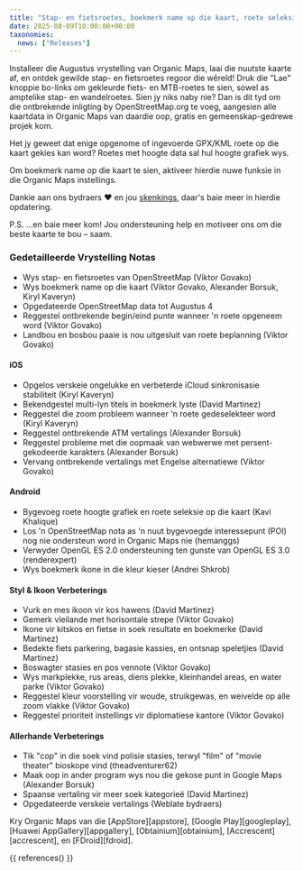 ```yaml
---
title: "Stap- en fietsroetes, boekmerk name op die kaart, roete seleksie, hoogte grafiek, en meer in die Augustus vrystelling"
date: 2025-08-09T10:00:00+00:00
taxonomies:
  news: ["Releases"]
---
```


Installeer die Augustus vrystelling van Organic Maps, laai die nuutste kaarte af, en ontdek gewilde stap- en fietsroetes regoor die wêreld! Druk die "Lae" knoppie bo-links om gekleurde fiets- en MTB-roetes te sien, sowel as amptelike stap- en wandelroetes. Sien jy niks naby nie? Dan is dit tyd om die ontbrekende inligting by OpenStreetMap.org te voeg, aangesien alle kaartdata in Organic Maps van daardie oop, gratis en gemeenskap-gedrewe projek kom.

Het jy geweet dat enige opgenome of ingevoerde GPX/KML roete op die kaart gekies kan word? Roetes met hoogte data sal hul hoogte grafiek wys.

Om boekmerk name op die kaart te sien, aktiveer hierdie nuwe funksie in die Organic Maps instellings.

Dankie aan ons bydraers ❤️ en jou [skenkings](@/donate/index.af.md), daar's baie meer in hierdie opdatering.

P.S. ...en baie meer kom! Jou ondersteuning help en motiveer ons om die beste kaarte te bou – saam.

### Gedetailleerde Vrystelling Notas

- Wys stap- en fietsroetes van OpenStreetMap (Viktor Govako)
- Wys boekmerk name op die kaart (Viktor Govako, Alexander Borsuk, Kiryl Kaveryn)
- Opgedateerde OpenStreetMap data tot Augustus 4
- Reggestel ontbrekende begin/eind punte wanneer 'n roete opgeneem word (Viktor Govako)
- Landbou en bosbou paaie is nou uitgesluit van roete beplanning (Viktor Govako)

#### iOS
- Opgelos verskeie ongelukke en verbeterde iCloud sinkronisasie stabiliteit (Kiryl Kaveryn)
- Bekendgestel multi-lyn titels in boekmerk lyste (David Martinez)
- Reggestel die zoom probleem wanneer 'n roete gedeselekteer word (Kiryl Kaveryn)
- Reggestel ontbrekende ATM vertalings (Alexander Borsuk)
- Reggestel probleme met die oopmaak van webwerwe met persent-gekodeerde karakters (Alexander Borsuk)
- Vervang ontbrekende vertalings met Engelse alternatiewe (Viktor Govako)

#### Android
- Bygevoeg roete hoogte grafiek en roete seleksie op die kaart (Kavi Khalique)
- Los 'n OpenStreetMap nota as 'n nuut bygevoegde interessepunt (POI) nog nie ondersteun word in Organic Maps nie (hemanggs)
- Verwyder OpenGL ES 2.0 ondersteuning ten gunste van OpenGL ES 3.0 (renderexpert)
- Wys boekmerk ikone in die kleur kieser (Andrei Shkrob)

#### Styl & Ikoon Verbeterings
- Vurk en mes ikoon vir kos hawens (David Martinez)
- Gemerk vleilande met horisontale strepe (Viktor Govako)
- Ikone vir kitskos en fietse in soek resultate en boekmerke (David Martinez)
- Bedekte fiets parkering, bagasie kassies, en ontsnap speletjies (David Martinez)
- Boswagter stasies en pos vennote (Viktor Govako)
- Wys markplekke, rus areas, diens plekke, kleinhandel areas, en water parke (Viktor Govako)
- Reggestel kleur voorstelling vir woude, struikgewas, en weivelde op alle zoom vlakke (Viktor Govako)
- Reggestel prioriteit instellings vir diplomatiese kantore (Viktor Govako)

#### Allerhande Verbeterings
- Tik "cop" in die soek vind polisie stasies, terwyl "film" of "movie theater" bioskope vind (theadventurer62)
- Maak oop in ander program wys nou die gekose punt in Google Maps (Alexander Borsuk)
- Spaanse vertaling vir meer soek kategorieë (David Martinez)
- Opgedateerde verskeie vertalings (Weblate bydraers)

Kry Organic Maps van die [AppStore][appstore], [Google Play][googleplay], [Huawei AppGallery][appgallery], [Obtainium][obtainium], [Accrescent][accrescent], en [FDroid][fdroid].

{{ references() }}
